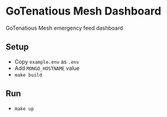 # GoTenatious Mesh Dashboard
GoTenatious Mesh emergency feed dashboard

## Setup

- Copy `example.env` as `.env`
- Add `MONGO_HOSTNAME` value
- `make build`

## Run
- `make up`

